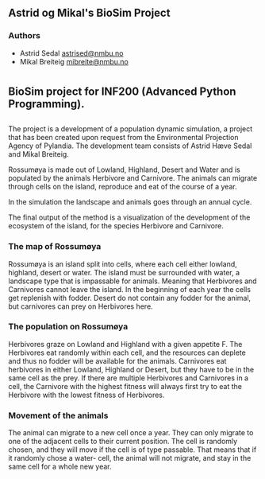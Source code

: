 ## Astrid og Mikal's BioSim Project

### Authors

- Astrid Sedal <astrised@nmbu.no>
- Mikal Breiteig <mibreite@nmbu.no>

#
## BioSim project for INF200 (Advanced Python Programming).
##
The project is a development of a population dynamic simulation, a project that has been created upon request from 
the Environmental Projection Agency of Pylandia. The development team consists of Astrid Hæve Sedal and Mikal Breiteig. 

Rossumøya is made out of Lowland, Highland, Desert and Water and is populated by the animals Herbivore and Carnivore. 
The animals can migrate through cells on the island, reproduce and eat of the course of a year. 

In the simulation the landscape and animals goes through an annual cycle.


The final output of the method is a visualization of the development of the ecosystem of the island, 
for the species Herbivore and Carnivore.


### The map of Rossumøya

Rossumøya is an island split into cells, where each cell either lowland, highland, desert or water. The island 
must be surrounded with water, a landscape type that is impassable for animals. Meaning that Herbivores and 
Carnivores cannot leave the island. In the beginning of each year the cells get replenish with fodder. 
Desert do not contain any fodder for the animal, but carnivores can prey on Herbivores here.


### The population on Rossumøya
Herbivores graze on Lowland and Highland with a given appetite F. The Herbivores eat randomly within each cell, and 
the resources can deplete and thus no fodder will be available for the animals.
Carnivores eat herbivores in either Lowland, Highland or Desert, but they have to be in the same cell as the prey. 
If there are multiple Herbivores and Carnivores in a cell, the Carnivore with the highest fitness will always first
try to eat the Herbivore with the lowest fitness of Herbivores.

### Movement of the animals
The animal can migrate to a new cell once a year. They can only migrate to one of the adjacent cells to their 
current position. The cell is randomly chosen, and they will move if the cell is of type passable. That means that 
if it randomly chose a water- cell, the animal will not migrate, and stay in the same cell for a whole new year.

